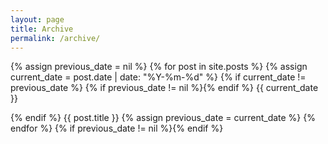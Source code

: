```yaml
---
layout: page
title: Archive
permalink: /archive/
---
```



{% assign previous_date = nil %}
{% for post in site.posts %}
  {% assign current_date = post.date | date: "%Y-%m-%d" %}
  {% if current_date != previous_date %}
    {% if previous_date != nil %}{% endif %}
    {{ current_date }}
    
  {% endif %}
  {{ post.title }}
  {% assign previous_date = current_date %}
{% endfor %}
{% if previous_date != nil %}{% endif %}